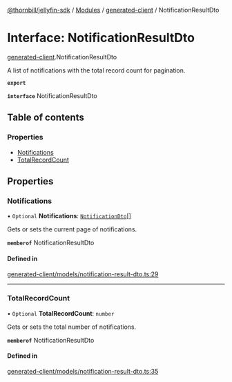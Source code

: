[@thornbill/jellyfin-sdk](../README.md) / [Modules](../modules.md) / [generated-client](../modules/generated_client.md) / NotificationResultDto

# Interface: NotificationResultDto

[generated-client](../modules/generated_client.md).NotificationResultDto

A list of notifications with the total record count for pagination.

**`export`**

**`interface`** NotificationResultDto

## Table of contents

### Properties

- [Notifications](generated_client.NotificationResultDto.md#notifications)
- [TotalRecordCount](generated_client.NotificationResultDto.md#totalrecordcount)

## Properties

### Notifications

• `Optional` **Notifications**: [`NotificationDto`](generated_client.NotificationDto.md)[]

Gets or sets the current page of notifications.

**`memberof`** NotificationResultDto

#### Defined in

[generated-client/models/notification-result-dto.ts:29](https://github.com/thornbill/jellyfin-sdk-typescript/blob/3ae780a/src/generated-client/models/notification-result-dto.ts#L29)

___

### TotalRecordCount

• `Optional` **TotalRecordCount**: `number`

Gets or sets the total number of notifications.

**`memberof`** NotificationResultDto

#### Defined in

[generated-client/models/notification-result-dto.ts:35](https://github.com/thornbill/jellyfin-sdk-typescript/blob/3ae780a/src/generated-client/models/notification-result-dto.ts#L35)
